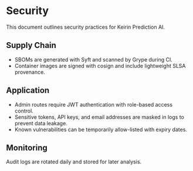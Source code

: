 # Security

This document outlines security practices for Keirin Prediction AI.

## Supply Chain

- SBOMs are generated with Syft and scanned by Grype during CI.
- Container images are signed with cosign and include lightweight SLSA provenance.

## Application

- Admin routes require JWT authentication with role-based access control.
- Sensitive tokens, API keys, and email addresses are masked in logs to prevent data leakage.
- Known vulnerabilities can be temporarily allow-listed with expiry dates.

## Monitoring

Audit logs are rotated daily and stored for later analysis.
